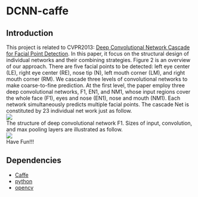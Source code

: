 # DCNN-caffe
## Introduction
This project is related to CVPR2013: [Deep Convolutional Network Cascade for Facial Point Detection](http://www.cv-foundation.org/openaccess/content_cvpr_2013/papers/Sun_Deep_Convolutional_Network_2013_CVPR_paper.pdf). In this paper, it focus on the structural design of individual networks and their combining strategies.
Figure 2 is an overview of our approach. There are five facial points to be detected: left eye center (LE), right eye center (RE), nose tip (N), left mouth corner (LM), and right mouth corner (RM). We cascade three levels of convolutional networks to make coarse-to-fine prediction. At the first level, the paper employ three deep convolutional networks, F1, EN1, and NM1, whose input regions cover the whole face (F1), eyes and nose (EN1), nose and mouth (NM1). Each network simultaneously predicts multiple facial points. The cascade Net is constituted by 23 individual net work just as follow.<br>
![](https://github.com/CongWeilin/DCNN-caffe/blob/master/intro_img/introduction.png)<br>
The structure of deep convolutional network F1. Sizes of input, convolution, and max pooling layers are illustrated as follow.<br>
![](https://github.com/CongWeilin/DCNN-caffe/blob/master/intro_img/intro2.png)<br>
Have Fun!!!
## Dependencies
* [Caffe](http://caffe.berkeleyvision.org)
* [python](https://www.python.org)
* [opencv](http://opencv.org)

